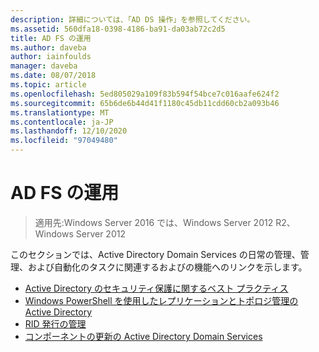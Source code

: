 ```yaml
---
description: 詳細については、「AD DS 操作」を参照してください。
ms.assetid: 560dfa18-0398-4186-ba91-da03ab72c2d5
title: AD FS の運用
ms.author: daveba
author: iainfoulds
manager: daveba
ms.date: 08/07/2018
ms.topic: article
ms.openlocfilehash: 5ed805029a109f83b594f54bce7c016aafe624f2
ms.sourcegitcommit: 65b6de6b44d41f1180c45db11cdd60cb2a093b46
ms.translationtype: MT
ms.contentlocale: ja-JP
ms.lasthandoff: 12/10/2020
ms.locfileid: "97049480"
---
```

# <a name="ad-ds-operations"></a>AD FS の運用

>適用先:Windows Server 2016 では、Windows Server 2012 R2、Windows Server 2012

このセクションでは、Active Directory Domain Services の日常の管理、管理、および自動化のタスクに関連するおよびの機能へのリンクを示します。

* [Active Directory のセキュリティ保護に関するベスト プラクティス](../../../ad-ds/plan/security-best-practices/Best-Practices-for-Securing-Active-Directory.md)
* [Windows PowerShell を使用したレプリケーションとトポロジ管理の Active Directory](../../../ad-ds/manage/powershell/Active-Directory-Replication-and-Topology-Management-Using-Windows-PowerShell.md)
* [RID 発行の管理](../../../ad-ds/manage/Managing-RID-Issuance.md)
* [コンポーネントの更新の Active Directory Domain Services](../../../ad-ds/manage/component-updates/Active-Directory-Domain-Services-Component-Updates.md)
